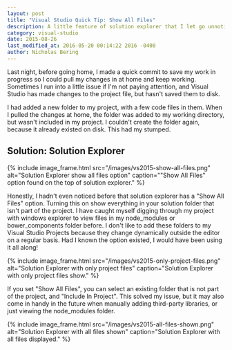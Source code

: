 ```yaml
---
layout: post
title: "Visual Studio Quick Tip: Show All Files"
description: A little feature of solution explorer that I let go unnoticed for years, that I couldn't live without.
category: visual-studio
date: 2015-08-26
last_modified_at: 2016-05-20 00:14:22 2016 -0400
author: Nicholas Bering
---
```


Last night, before going home, I made a quick commit to save my work in progress
so I could pull my changes in at home and keep working. Sometimes I run into a
little issue if I'm not paying attention, and Visual Studio has made changes to
the project file, but hasn't saved them to disk.

I had added a new folder to my project, with a few code files in them.  When I
pulled the changes at home, the folder was added to my working directory, but
wasn't included in my project.  I couldn't create the folder again, because it
already existed on disk. This had my stumped.

## Solution: Solution Explorer

{% include image_frame.html
  src="/images/vs2015-show-all-files.png"
  alt="Solution Explorer show all files option"
  caption="\"Show All Files\" option found on the top of solution explorer."
%}

Honestly, I hadn't even noticed before that solution explorer has a "Show All
Files" option. Turning this on show everything in your solution folder that
isn't part of the project. I have caught myself digging through my project with
windows explorer to view files in my node_modules or bower_components folder
before. I don't like to add these folders to my Visual Studio Projects because
they change dynamically outside the editor on a regular basis. Had I known the
option existed, I would have been using it all along!

{% include image_frame.html
  src="/images/vs2015-only-project-files.png"
  alt="Solution Explorer with only project files"
  caption="Solution Explorer with only project files show."
%}

If you set "Show All Files", you can select an existing folder that is not part
of the project, and "Include In Project". This solved my issue, but it may also
come in handy in the future when manually adding third-party libraries, or just
viewing the node_modules folder.

{% include image_frame.html
  src="/images/vs2015-all-files-shown.png"
  alt="Solution Explorer with all files shown"
  caption="Solution Explorer with all files displayed."
%}
